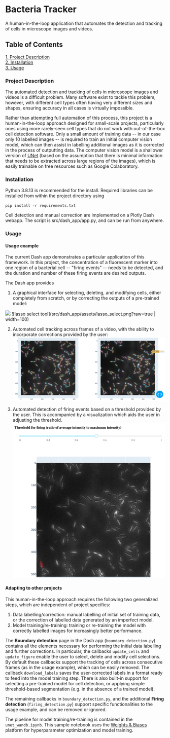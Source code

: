 # Bacteria Tracker

A human-in-the-loop application that automates the detection and tracking of cells in microscope images and videos. 

## Table of Contents

[1. Project Description](#Project-Description)   
[2. Installation](#Installation)   
[3. Usage](#Usage)   

### Project Description

The automated detection and tracking of cells in microscope images and videos is a difficult problem. Many software exist to tackle this problem, however, with different cell types often having very different sizes and shapes, ensuring accuracy in all cases is virtually impossible. 

Rather than attempting full automation of this process, this project is a human-in-the-loop approach designed for small-scale projects, particularly ones using more rarely-seen cell types that do not work with out-of-the-box cell detection software. Only a small amount of training data -- in our case only 10 labelled images -- is required to train an initial computer vision model, which can then assist in labelling additional images as it is corrected in the process of outputting data. The computer vision model is a shallower version of [UNet](https://arxiv.org/abs/1505.04597) (based on the assumption that there is minimal information that needs to be extracted across large regions of the images), which is easily trainable on free resources such as Google Colaboratory. 

### Installation

Python 3.8.13 is recommended for the install. Required libraries can be installed from within the project directory using 

```
pip install -r requirements.txt
```

Cell detection and manual correction are implemented on a Plotly Dash webapp. The script is src/dash_app/app.py, and can be run from anywhere. 

### Usage 

#### Usage example

The current Dash app demonstrates a particular application of this framework. In this project, the concentration of a fluorescent marker into one region of a bacterial cell -- "firing events" -- needs to be detected, and the duration and number of these firing events are desired outputs.  

The Dash app provides 

1. A graphical interface for selecting, deleting, and modifying cells, either completely from scratch, or by correcting the outputs of a pre-trained model:
<img src="https://github.com/tz545/baccteria-tracker/src/dash_app/assets/lasso_select.png?" width="48">
![lasso select tool](src/dash_app/assets/lasso_select.png?raw=true | width=100)

2. Automated cell tracking across frames of a video, with the ability to incorporate corrections provided by the user:  
![cell tracking](src/dash_app/assets/cell_tracking.png?raw=true)

3. Automated detection of firing events based on a threshold provided by the user. This is accompanied by a visualization which aids the user in adjusting the threshold. 
![firing detection adjustable threshold](src/dash_app/assets/threshold_adjust.png?raw=true)


#### Adapting to other projects

This human-in-the-loop approach requires the following two generalized steps, which are independent of project specifics:  

1. Data labelling/correction: manual labelling of initial set of training data, or the correction of labelled data generated by an imperfect model.  
2. Model training/re-training: training or re-training the model with correctly labelled images for increasingly better performance.  

The **Boundary detection** page in the Dash app (`boundary_detection.py`) contains all the elements necessary for performing the initial data labelling and further corrections. In particular, the callbacks `update_cells` and `update_figure` enable the user to select, delete and modify cell selections. By default these callbacks support the tracking of cells across consecutive frames (as in the usage example), which can be easily removed. The callback `download_labels` saves the user-corrected labels in a format ready to feed into the model training step. There is also built-in support for selecting a pre-trained model for cell detection, or applying simple threshold-based segmentation (e.g. in the absence of a trained model).  

The remaining callbacks in `boundary_detection.py`, and the additional **Firing detection** (`firing_detection.py`) support specific functionalities to the usage example, and can be removed or ignored.  

The pipeline for model training/re-training is contained in the `unet_wandb.ipynb`. This sample notebook uses the [Weights & Biases](https://wandb.ai/site) platform for hyperparameter optimization and model training.  
